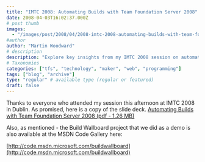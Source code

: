 ```yaml
---
title: "IMTC 2008: Automating Builds with Team Foundation Server 2008"
date: 2008-04-03T16:02:37.000Z
# post thumb
images:
  - "/images/post/2008/04/2008-imtc-2008-automating-builds-with-team-foundation-server-2008.jpg"
#author
author: "Martin Woodward"
# description
description: "Explore key insights from my IMTC 2008 session on automating builds with Team Foundation Server 2008, plus resources for further learning."
# Taxonomies
categories: ["tfs", "technology", "maker", "web", "programming"]
tags: ["blog", "archive"]
type: "regular" # available type (regular or featured)
draft: false
---
```


Thanks to everyone who attended my session this afternoon at IMTC 2008 in Dublin. As promised, here is a copy of the slide deck. [Automating Builds with Team Foundation Server 2008 (pdf - 1.26 MB)](http://www.woodwardweb.com/talks/imtc2008.pdf)

Also, as mentioned - the Build Wallboard project that we did as a demo is also available at the MSDN Code Gallery here:

[http://code.msdn.microsoft.com/buildwallboard](http://code.msdn.microsoft.com/buildwallboard)
